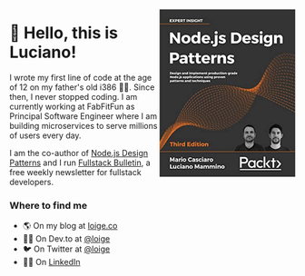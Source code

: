 <a href="https://nodejsdp.link"><img width="240" align="right" src="https://github.com/lmammino/lmammino/blob/master/nodejsdp.jpg?raw=true"></a>

# 👋 Hello, this is Luciano!

I wrote my first line of code at the age of 12 on my father's old i386 👨‍💻. Since then, I never stopped coding. I am currently working at  FabFitFun as Principal Software Engineer where I am building microservices to serve millions of users every day.

I am the co-author of [Node.js Design Patterns](https://nodejsdp.link) and I run [Fullstack Bulletin](fstack.link), a free weekly newsletter for fullstack developers.

### Where to find me

- 🌎 On my blog at [loige.co](https://loige.co)
- 👨‍💻 On Dev.to at [@loige](https://dev.to/loige)
- 🐦 On Twitter at [@loige](https://twitter.com/loige)
- 👨‍💼 On [LinkedIn](https://www.linkedin.com/in/lucianomammino/)
